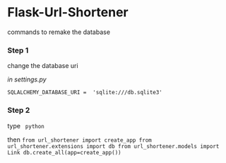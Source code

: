 # Flask-Url-Shortener

commands to remake the database

### Step 1 

change the database uri 

*in settings.py*

`SQLALCHEMY_DATABASE_URI =  'sqlite:///db.sqlite3' `

### Step 2

type ` python`

then
`from url_shortener import create_app
from url_shortener.extensions import db
from url_shortener.models import Link
db.create_all(app=create_app())`
